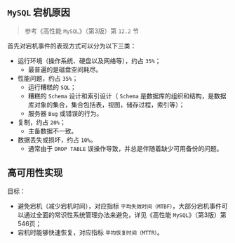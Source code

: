 ## `MySQL` 宕机原因
>参考《高性能 `MySQL`》（第3版）第 `12.2` 节

首先对宕机事件的表现方式可以分为以下三类：
- 运行环境（操作系统、硬盘以及网络等），约占 `35%`；
  - 最普遍的是磁盘空间耗尽。
- 性能问题，约占 `35%`；
  - 运行糟糕的 `SQL`；
  - 糟糕的 `Schema` 设计和索引设计（ `Schema` 是数据库的组织和结构，是数据库对象的集合，集合包括表，视图，储存过程，索引等）；
  - 服务器 `Bug` 或错误的行为。
- 复制，约占 `20%`；
  - 主备数据不一致。
- 数据丢失或损坏，约占 `10%`。
  - 通常由于 `DROP TABLE` 误操作导致，并总是伴随着缺少可用备份的问题。

## 高可用性实现
目标：
- 避免宕机（减少宕机时间），对应指标 `平均失效时间（MTBF）`，大部分宕机事件可以通过全面的常识性系统管理办法来避免，详见《高性能 `MySQL`》（第3版）第546页；
- 宕机时能够快速恢复，对应指标 `平均恢复时间（MTTR）`。    
